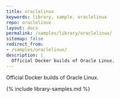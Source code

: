 ```yaml
---
title: oraclelinux
keywords: library, sample, oraclelinux
repo: oraclelinux
layout: docs
permalink: /samples/library/oraclelinux/
sitemap: false
redirect_from:
- /samples/oraclelinux/
description: |
  Official Docker builds of Oracle Linux.
---
```


Official Docker builds of Oracle Linux.


{% include library-samples.md %}

